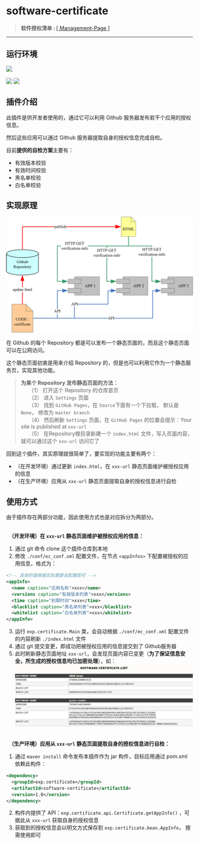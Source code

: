 # software-certificate

> <b>软件授权清单&nbsp;:&nbsp;</b>[[ Management-Page ]](https://lyy289065406.github.io/certificate/)

------

## 运行环境

![](https://img.shields.io/badge/JDK-1.8%2B-brightgreen.svg)

![](https://img.shields.io/badge/Platform-Windows-brightgreen.svg) ![](https://img.shields.io/badge/Platform-Mac-brightgreen.svg)


## 插件介绍

此插件是供开发者使用的，通过它可以利用 Github 服务器发布若干个应用的授权信息。

然后这些应用可以通过 Github 服务器提取自身的授权信息完成自检。

目前**提供的自检方案**主要有：

- 有效版本校验
- 有效时间校验
- 黑名单校验
- 白名单校验


## 实现原理

![实现原理](./imgs/01-软件授权校验原理.png)


在 Github 的每个 Repository 都是可以发布一个静态页面的，而且这个静态页面可以在公网访问。

这个静态页面初衷是用来介绍 Repository 的，但是也可以利用它作为一个静态服务页，实现其他功能。


> **为某个 Repository 发布静态页面的方法：**
<br/>　　（1） 打开这个 Repository 的仓库首页
<br/>　　（2） 进入 `Settings` 页面
<br/>　　（3） 找到 `GitHub Pages`，在 `Source`下面有一个下拉框， 默认是 `None`， 修改为 `master branch`
<br/>　　（4） 然后刷新 `Settings` 页面，在 `GitHub Pages` 的位置会提示：Your site is published at `xxx-url`
<br/>　　（5） 在Repository根目录新建一个 `index.html` 文件，写入页面内容，就可以通过这个 `xxx-url` 访问它了


回到这个插件，其实原理就很简单了，要实现的功能主要有两个：

- （在开发环境）通过更新 `index.html`，在 `xxx-url` 静态页面维护被授权应用的信息
- （在生产环境）应用从 `xxx-url` 静态页面提取自身的授权信息进行自检


## 使用方式

由于插件存在两部分功能，因此使用方式也是对应拆分为两部分。

<br/>　**（开发环境）在 `xxx-url` 静态页面维护被授权应用的信息：**

1. 通过 git 命令 clone 这个插件仓库到本地
2. 修改 `./conf/ec_conf.xml` 配置文件，在节点 `<appInfos>` 下配置被授权的应用信息，格式为：

```xml
<!-- 具体的值根据实际需要去配置即可 -->
<appInfo>
  <name caption="应用名称">xxx</name>
  <versions caption="有效版本列表">xxx</versions>
  <time caption="到期时间">xxx</time>
  <blacklist caption="黑名单列表">xxx</blacklist>
  <whitelist caption="白名单列表">xxx</whitelist>
</appInfo>
```

3. 运行 `exp.certificate.Main` 类，会自动根据 `./conf/ec_conf.xml` 配置文件的内容刷新 `./index.html` 文件
4. 通过 git 提交变更，即成功把被授权应用的信息提交到了 Github服务器
5. 此时刷新静态页面地址 `xxx-url`，会发现页面内容已变更（**为了保证信息安全，所生成的授权信息均已加密处理**），如：
![静态页面](./imgs/02-静态页面的授权应用信息.png)



<br/>　**（生产环境）应用从 `xxx-url` 静态页面提取自身的授权信息进行自检：**

1. 通过 `maven install` 命令发布本插件作为 jar 构件，目标应用通过 pom.xml 依赖此构件：

```xml
<dependency>
  <groupId>exp.certificate</groupId>
  <artifactId>software-certificate</artifactId>
  <version>1.0</version>
</dependency>
```

2. 构件内提供了 API：`exp.certificate.api.Certificate.getAppInfo()` ，可据此从 `xxx-url` 获取自身的授权信息
3. 获取到的授权信息会以明文方式保存到 `exp.certificate.bean.AppInfo`， 按需使用即可

